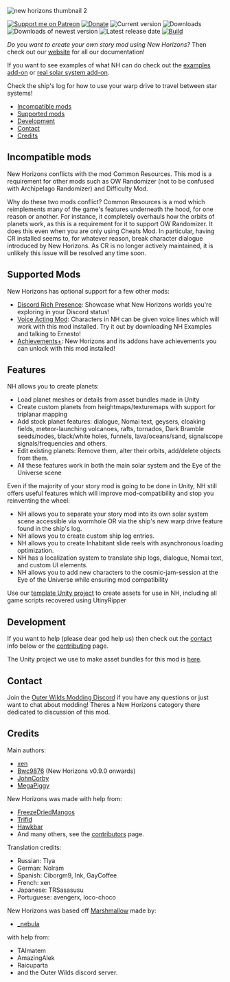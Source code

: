 ![new horizons thumbnail 2](https://user-images.githubusercontent.com/22628069/154112130-b777f618-245f-44c9-9408-e11141fc5fde.png)

[![Support me on Patreon](https://img.shields.io/endpoint.svg?url=https%3A%2F%2Fshieldsio-patreon.vercel.app%2Fapi%3Fusername%3Dxen42%26type%3Dpatrons&style=flat)](https://patreon.com/xen42)
[![Donate](https://img.shields.io/badge/Donate-PayPal-blue.svg)](https://www.paypal.com/paypalme/xen42)
![Current version](https://img.shields.io/github/manifest-json/v/xen-42/outer-wilds-new-horizons?color=gree&filename=NewHorizons%2Fmanifest.json)
![Downloads](https://img.shields.io/github/downloads/xen-42/outer-wilds-new-horizons/total)
![Downloads of newest version](https://img.shields.io/github/downloads/xen-42/outer-wilds-new-horizons/latest/total)
![Latest release date](https://img.shields.io/github/release-date/xen-42/outer-wilds-new-horizons)
[![Build](https://github.com/xen-42/outer-wilds-new-horizons/actions/workflows/build.yaml/badge.svg)](https://github.com/xen-42/outer-wilds-new-horizons/actions/workflows/build.yaml)

_Do you want to create your own story mod using New Horizons?_ Then check out our [website](https://nh.outerwildsmods.com/) for all our documentation!

If you want to see examples of what NH can do check out the [examples add-on](https://github.com/xen-42/ow-new-horizons-examples) or [real solar system add-on](https://github.com/xen-42/outer-wilds-real-solar-system).

Check the ship's log for how to use your warp drive to travel between star systems!

<!-- TOC -->

-   [Incompatible mods](#incompatible-mods)
-   [Supported mods](#supported-mods)
-   [Development](#development)
-   [Contact](#contact)
-   [Credits](#credits)

<!-- /TOC -->

## Incompatible mods

New Horizons conflicts with the mod Common Resources. This mod is a requirement for other mods such as OW Randomizer (not to be confused with Archipelago Randomizer) and Difficulty Mod.

Why do these two mods conflict? Common Resources is a mod which reimplements many of the game's features underneath the hood, for one reason or another. For instance, it completely overhauls how the orbits of planets work, as this is a requirement for it to support OW Randomizer. It does this even when you are only using Cheats Mod. In particular, having CR installed seems to, for whatever reason, break character dialogue introduced by New Horizons. As CR is no longer actively maintained, it is unlikely this issue will be resolved any time soon. 

## Supported Mods

New Horizons has optional support for a few other mods:

-   [Discord Rich Presence](https://outerwildsmods.com/mods/discordrichpresence/): Showcase what New Horizons worlds you're exploring in your Discord status!
-   [Voice Acting Mod](https://outerwildsmods.com/mods/voiceactingmod/): Characters in NH can be given voice lines which will work with this mod installed. Try it out by downloading NH Examples and talking to Ernesto!
-   [Achievements+](https://outerwildsmods.com/mods/achievements/): New Horizons and its addons have achievements you can unlock with this mod installed!

## Features

NH allows you to create planets:
- Load planet meshes or details from asset bundles made in Unity
- Create custom planets from heightmaps/texturemaps with support for triplanar mapping
- Add stock planet features: dialogue, Nomai text, geysers, cloaking fields, meteor-launching volcanoes, rafts, tornados, Dark Bramble seeds/nodes, black/white holes, funnels, lava/oceans/sand, signalscope signals/frequencies and others.
- Edit existing planets: Remove them, alter their orbits, add/delete objects from them.
- All these features work in both the main solar system and the Eye of the Universe scene

Even if the majority of your story mod is going to be done in Unity, NH still offers useful features which will improve mod-compatibility and stop you reinventing the wheel:
- NH allows you to separate your story mod into its own solar system scene accessible via wormhole OR via the ship's new warp drive feature found in the ship's log.
- NH allows you to create custom ship log entries.
- NH allows you to create Inhabitant slide reels with asynchronous loading optimization.
- NH has a localization system to translate ship logs, dialogue, Nomai text, and custom UI elements.
- NH allows you to add new characters to the cosmic-jam-session at the Eye of the Universe while ensuring mod compatibility

Use our [template Unity project](https://github.com/ow-mods/outer-wilds-unity-template) to create assets for use in NH, including all game scripts recovered using UtinyRipper

## Development

If you want to help (please dear god help us) then check out the [contact](#contact) info below or the [contributing](https://github.com/Outer-Wilds-New-Horizons/new-horizons/blob/master/CONTRIBUTING.md) page.

The Unity project we use to make asset bundles for this mod is [here](https://github.com/Outer-Wilds-New-Horizons/nh-unity).

## Contact

Join the [Outer Wilds Modding Discord](https://discord.gg/MvbCbBz6Q6) if you have any questions or just want to chat about modding! Theres a New Horizons category there dedicated to discussion of this mod.

## Credits

Main authors:

-   [xen](https://github.com/xen-42)
-   [Bwc9876](https://github.com/Bwc9876) (New Horizons v0.9.0 onwards)
-   [JohnCorby](https://github.com/JohnCorby)
-   [MegaPiggy](https://github.com/MegaPiggy)
  
New Horizons was made with help from:
-   [FreezeDriedMangos](https://github.com/FreezeDriedMangos)
-   [Trifid](https://github.com/TerrificTrifid)
-   [Hawkbar](https://github.com/Hawkbat)
-   And many others, see the [contributors](https://github.com/Outer-Wilds-New-Horizons/new-horizons/graphs/contributors) page.

Translation credits:

-   Russian: Tlya
-   German: Nolram
-   Spanish: Ciborgm9, Ink, GayCoffee
-   French: xen
-   Japanese: TRSasasusu
-   Portuguese: avengerx, loco-choco

New Horizons was based off [Marshmallow](https://github.com/misternebula/Marshmallow) made by:

-   [\_nebula](https://github.com/misternebula)

with help from:

-   TAImatem
-   AmazingAlek
-   Raicuparta
-   and the Outer Wilds discord server.
